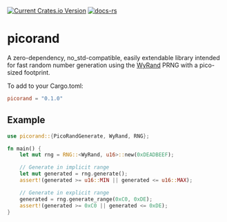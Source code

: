 [![Current Crates.io Version](https://img.shields.io/crates/v/picorand.svg)](https://crates.io/crates/picorand)
[![docs-rs](https://docs.rs/picorand/badge.svg)](https://docs.rs/picorand)

# picorand
A zero-dependency, no_std-compatible, easily extendable library intended for fast random number generation using the [WyRand](https://github.com/wangyi-fudan/wyhash) PRNG with a pico-sized footprint.

To add to your Cargo.toml:
```toml
picorand = "0.1.0"
```

## Example
```rust
use picorand::{PicoRandGenerate, WyRand, RNG};

fn main() {
    let mut rng = RNG::<WyRand, u16>::new(0xDEADBEEF);

    // Generate in implicit range
    let mut generated = rng.generate();
    assert!(generated >= u16::MIN || generated <= u16::MAX);

    // Generate in explicit range
    generated = rng.generate_range(0xC0, 0xDE);
    assert!(generated >= 0xC0 || generated <= 0xDE);
}
```
